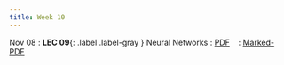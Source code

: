 ```yaml
---
title: Week 10
---
```


Nov 08
: **LEC 09**{: .label .label-gray } Neural Networks
  : [PDF](#) &nbsp;&nbsp;
  : [Marked-PDF](#)




